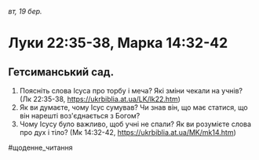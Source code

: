 
_вт, 19 бер._

# Луки 22:35-38, Марка 14:32-42

## Гетсиманський сад.
1. Поясніть слова Ісуса про торбу і меча? Які зміни чекали на учнів? (Лк 22:35-38, 
https://ukrbiblia.at.ua/LK/lk22.htm)
2. Як ви думаєте, чому Ісус сумував? Чи знав він, що має статися, що він нарешті воз'єднається з Богом?
3. Чому Ісусу було важливо, щоб учні не спали? Як ви розумієте слова про дух і тіло?
(Мк 14:32-42, https://ukrbiblia.at.ua/MK/mk14.htm)

#щоденне_читання
